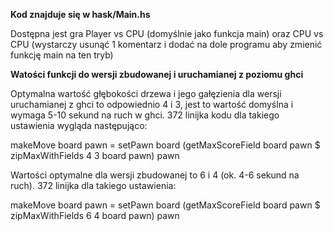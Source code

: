 __Kod znajduje się w hask/Main.hs__

Dostępna jest gra Player vs CPU (domyślnie jako funkcja main) oraz CPU vs CPU (wystarczy usunąć 1 komentarz i dodać na dole programu aby zmienić funkcję main na ten tryb)

__Watości funkcji do wersji zbudowanej i uruchamianej z poziomu ghci__

Optymalna wartość głębokości drzewa i jego gałęzienia dla wersji uruchamianej z ghci to odpowiednio 4 i 3, jest to wartość domyślna i wymaga 5-10 sekund na ruch w ghci. 372 linijka kodu dla takiego ustawienia wygląda następująco:

  makeMove board pawn = setPawn board (getMaxScoreField board pawn $ zipMaxWithFields 4 3 board pawn) pawn
  
Wartości optymalne dla wersji zbudowanej to 6 i 4 (ok. 4-6 sekund na ruch). 372 linijka dla takiego ustawienia:

  makeMove board pawn = setPawn board (getMaxScoreField board pawn $ zipMaxWithFields 6 4 board pawn) pawn

